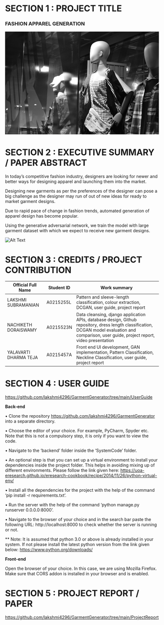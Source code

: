 # **SECTION 1 : PROJECT TITLE**

### **FASHION APPAREL GENERATION**

![](SystemCode/backend/FashionSetGeneration/images/manequin.jpg)

# **SECTION 2 : EXECUTIVE SUMMARY / PAPER ABSTRACT**

In today’s competitive fashion industry, designers are looking for newer and better ways for designing apparel and launching them into the market. 

Designing new garments as per the preferences of the designer can pose a big challenge as the designer may run of out of new ideas for ready to market garment designs.  

Due to rapid pace of change in fashion trends, automated generation of apparel design has become popular. 

Using the generative adversarial network, we train the model with large garment dataset with which we expect to receive new garment designs. 

![Alt Text](https://github.com/lakshmi4296/GarmentGenerator/tree/main/Misc/dcgan.gif)

# SECTION 3 : CREDITS / PROJECT CONTRIBUTION

<!-- Tables -->
| Official Full Name	 | Student ID	| Work summary            |
| -----------------------| -------------| ------------------------|
| LAKSHMI SUBRAMANIAN    | A0215255L    | Pattern and sleeve-length classification, colour extraction, DCGAN, user guide, project report
| NACHIKETH DORAISWAMY   | A0215523N    | Data cleansing, django application APIs, database design, Github repository, dress length classification, DCGAN model evaluation and comparison, user guide, project report, video presentation
| YALAVARTI DHARMA TEJA  | A0215457A    | Front end UI development, GAN implementation, Pattern Classification, Neckline Classification, user guide, project report

# SECTION 4 : USER GUIDE

https://github.com/lakshmi4296/GarmentGenerator/tree/main/UserGuide

**Back-end**
 
•	Clone the repository https://github.com/lakshmi4296/GarmentGenerator into a separate directory.

•	Choose the editor of your choice. For example, PyCharm, Spyder etc. Note that this is not a compulsory step, it is only if you want to view the code.

•	Navigate to the ‘backend’ folder inside the ‘SystemCode’ folder.

•	An optional step is that you can set up a virtual environment to install your dependencies inside the project folder. This helps in avoiding mixing up of different environments. Please follow the link given here: https://uoa-eresearch.github.io/eresearch-cookbook/recipe/2014/11/26/python-virtual-env/

•	Install all the dependencies for the project with the help of the command ‘pip install -r requirements.txt’.

•	Run the server with the help of the command ‘python manage.py runserver 0.0.0.0:8000’.

•	Navigate to the browser of your choice and in the search bar paste the following URL: http://localhost:8000 to check whether the server is running or not.

** Note: It is assumed that python 3.0 or above is already installed in your system. If not please install the latest python version from the link given below:
https://www.python.org/downloads/

**Front-end** 

Open the browser of your choice. In this case, we are using Mozilla Firefox. Make sure that CORS addon is installed in your browser and is enabled.

# SECTION 5 : PROJECT REPORT / PAPER

https://github.com/lakshmi4296/GarmentGenerator/tree/main/ProjectReport
